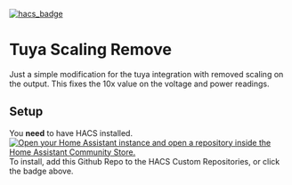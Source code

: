 [![hacs_badge](https://img.shields.io/badge/HACS-Custom-41BDF5.svg?style=for-the-badge)](https://github.com/hacs/integration)

# Tuya Scaling Remove

Just a simple modification for the tuya integration with removed scaling on the output.
This fixes the 10x value on the voltage and power readings.

## Setup

You **need** to have HACS installed.
[![Open your Home Assistant instance and open a repository inside the Home Assistant Community Store.](https://my.home-assistant.io/badges/hacs_repository.svg)](https://my.home-assistant.io/redirect/hacs_repository/?owner=szaki-dev&repository=tuya_fix&category=Integration)
To install, add this Github Repo to the HACS Custom Repositories, or click the badge above.